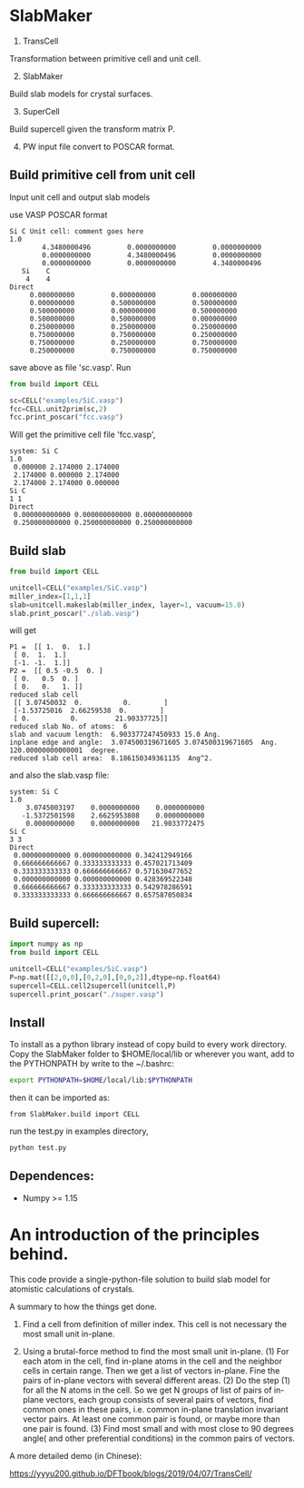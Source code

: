 # SlabMaker

1. TransCell

Transformation between primitive cell and unit cell.

2. SlabMaker

Build slab models for crystal surfaces.

3. SuperCell

Build supercell given the transform matrix P.

4. PW input file convert to POSCAR format.

## Build primitive cell from unit cell

Input unit cell and output slab models

use VASP POSCAR format
```
Si C Unit cell: comment goes here
1.0
        4.3480000496         0.0000000000         0.0000000000
        0.0000000000         4.3480000496         0.0000000000
        0.0000000000         0.0000000000         4.3480000496
   Si    C
    4    4
Direct
     0.000000000         0.000000000         0.000000000
     0.000000000         0.500000000         0.500000000
     0.500000000         0.000000000         0.500000000
     0.500000000         0.500000000         0.000000000
     0.250000000         0.250000000         0.250000000
     0.750000000         0.750000000         0.250000000
     0.750000000         0.250000000         0.750000000
     0.250000000         0.750000000         0.750000000

```
save above as file 'sc.vasp'. Run

```python
from build import CELL

sc=CELL("examples/SiC.vasp")
fcc=CELL.unit2prim(sc,2)
fcc.print_poscar("fcc.vasp")
```

Will get the primitive cell file 'fcc.vasp',

```
system: Si C
1.0
 0.000000 2.174000 2.174000
 2.174000 0.000000 2.174000
 2.174000 2.174000 0.000000
Si C
1 1
Direct
 0.000000000000 0.000000000000 0.000000000000
 0.250000000000 0.250000000000 0.250000000000
```

## Build slab

```python
from build import CELL

unitcell=CELL("examples/SiC.vasp")
miller_index=[1,1,1]
slab=unitcell.makeslab(miller_index, layer=1, vacuum=15.0)
slab.print_poscar("./slab.vasp")
```

will get 
```
P1 =  [[ 1.  0.  1.]
 [ 0.  1.  1.]
 [-1. -1.  1.]]
P2 =  [[ 0.5 -0.5  0. ]
 [ 0.   0.5  0. ]
 [ 0.   0.   1. ]]
reduced slab cell
 [[ 3.07450032  0.          0.        ]
 [-1.53725016  2.66259538  0.        ]
 [ 0.          0.         21.90337725]]
reduced slab No. of atoms:  6
slab and vacuum length:  6.903377247450933 15.0 Ang.
inplane edge and angle:  3.074500319671605 3.074500319671605  Ang.  120.00000000000001  degree.
reduced slab cell area:  8.186150349361135  Ang^2.
```
and also the slab.vasp file:

```
system: Si C
1.0
    3.0745003197    0.0000000000    0.0000000000
   -1.5372501598    2.6625953808    0.0000000000
    0.0000000000    0.0000000000   21.9033772475
Si C
3 3
Direct
 0.000000000000 0.000000000000 0.342412949166
 0.666666666667 0.333333333333 0.457021713409
 0.333333333333 0.666666666667 0.571630477652
 0.000000000000 0.000000000000 0.428369522348
 0.666666666667 0.333333333333 0.542978286591
 0.333333333333 0.666666666667 0.657587050834
```

## Build supercell:

```python
import numpy as np
from build import CELL

unitcell=CELL("examples/SiC.vasp")
P=np.mat([[2,0,0],[0,2,0],[0,0,2]],dtype=np.float64)
supercell=CELL.cell2supercell(unitcell,P)
supercell.print_poscar("./super.vasp")
```

## Install

To install as a python library instead of copy build to every work directory. Copy the SlabMaker folder to $HOME/local/lib or wherever you want, add to the PYTHONPATH by write to the ~/.bashrc:

```bash
export PYTHONPATH=$HOME/local/lib:$PYTHONPATH
```

then it can be imported as:
```
from SlabMaker.build import CELL
```

run the test.py in examples directory,

```bash
python test.py
```

## Dependences:

* Numpy >= 1.15

# An introduction of the principles behind.
 
This code provide a single-python-file solution to build slab model for atomistic calculations of crystals.

A summary to how the things get done.

1. Find a cell from definition of miller index. This cell is not necessary the most small unit in-plane.

2. Using a brutal-force method to find the most small unit in-plane. (1) For each atom in the cell, find in-plane atoms in the cell and the neighbor cells in certain range. Then we get a list of vectors in-plane. Fine the pairs of in-plane vectors with several different areas. (2) Do the step (1) for all the N atoms in the cell. So we get N groups of list of pairs of in-plane vectors, each group consists of several pairs of vectors, find common ones in these pairs, i.e. common in-plane translation invariant vector pairs. At least one common pair is found, or maybe more than one pair is found. (3) Find most small and with most close to 90 degrees angle( and other preferential conditions) in the common pairs of vectors.

A more detailed demo (in Chinese):

https://yyyu200.github.io/DFTbook/blogs/2019/04/07/TransCell/

